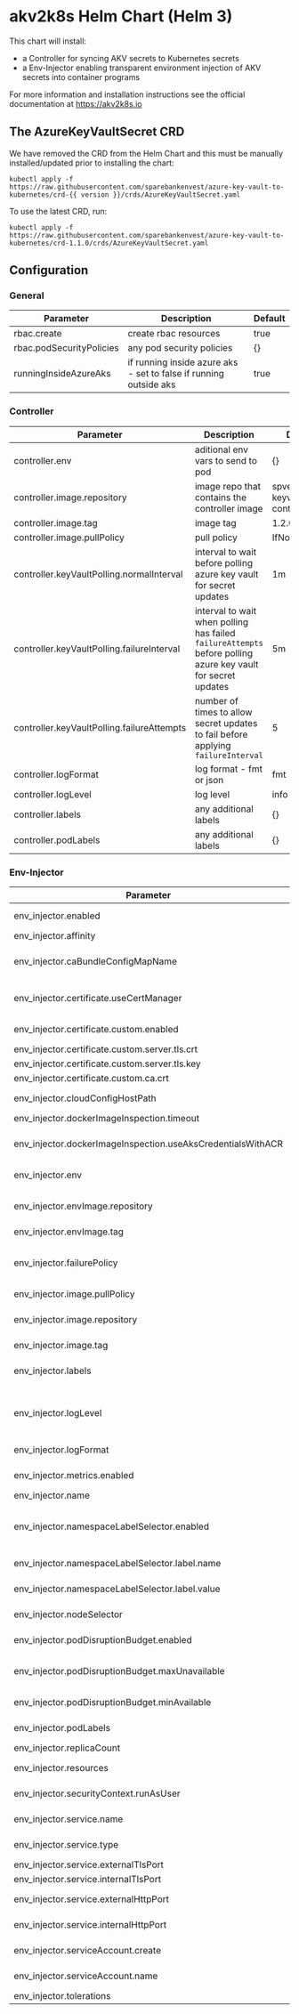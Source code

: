 # akv2k8s Helm Chart (Helm 3)

This chart will install:
  * a Controller for syncing AKV secrets to Kubernetes secrets
  * a Env-Injector enabling transparent environment injection of AKV secrets into container programs

For more information and installation instructions see the official documentation at https://akv2k8s.io

## The AzureKeyVaultSecret CRD

We have removed the CRD from the Helm Chart and this must be manually installed/updated prior to installing the chart:

```
kubectl apply -f https://raw.githubusercontent.com/sparebankenvest/azure-key-vault-to-kubernetes/crd-{{ version }}/crds/AzureKeyVaultSecret.yaml
```

To use the latest CRD, run:

```
kubectl apply -f https://raw.githubusercontent.com/sparebankenvest/azure-key-vault-to-kubernetes/crd-1.1.0/crds/AzureKeyVaultSecret.yaml
```

## Configuration

### General

|               Parameter                           |                Description                   |                  Default                 |
| ------------------------------------------------- | -------------------------------------------- | -----------------------------------------|
| rbac.create                                       | create rbac resources|true|
| rbac.podSecurityPolicies                          | any pod security policies|{}|
| runningInsideAzureAks                             | if running inside azure aks - set to false if running outside aks |true |

### Controller

|               Parameter                           |                Description                   |                  Default                 |
| ------------------------------------------------- | -------------------------------------------- | -----------------------------------------|
|controller.env                                     |aditional env vars to send to pod             | {}                                       |
|controller.image.repository                        |image repo that contains the controller image | spvest/azure-keyvault-controller         |
|controller.image.tag                               |image tag                                     | 1.2.0-beta.3|
|controller.image.pullPolicy                        |pull policy                                   | IfNotPresent |
|controller.keyVaultPolling.normalInterval          |interval to wait before polling azure key vault for secret updates | 1m |
|controller.keyVaultPolling.failureInterval         |interval to wait when polling has failed `failureAttempts` before polling azure key vault for secret updates | 5m |
|controller.keyVaultPolling.failureAttempts         |number of times to allow secret updates to fail before applying `failureInterval` | 5 |
|controller.logFormat                               |log format - fmt or json | fmt                   |
|controller.logLevel                                |log level | info |
|controller.labels                                  |any additional labels | {}
|controller.podLabels                               |any additional labels | {}

### Env-Injector

|               Parameter                                     |                Description                  |                  Default                 |
| ----------------------------------------------------------- | ------------------------------------------- | -----------------------------------------|
|env_injector.enabled                                         | if the env-injector will be installed | true |
|env_injector.affinity                                        |affinities to use                            |{}                                        |
|env_injector.caBundleConfigMapName                           |name of configmap containing ca bundle       |akv2k8s-ca                |
|env_injector.certificate.useCertManager                      |use cert manager to handle webhook certificates| false|
|env_injector.certificate.custom.enabled                      |use custom certs for webhook|false|
|env_injector.certificate.custom.server.tls.crt               |custom tls cert|""|
|env_injector.certificate.custom.server.tls.key               |custom tls key|""|
|env_injector.certificate.custom.ca.crt                       |custom ca cert|""|
|env_injector.cloudConfigHostPath                             |path to azure cloud config                   |/etc/kubernetes/azure.json                |
|env_injector.dockerImageInspection.timeout                   |timeout in seconds                           |20                                        |
|env_injector.dockerImageInspection.useAksCredentialsWithACR  |will used aks credentials to pull images in acr |true|
|env_injector.env                                             |aditional env vars to send to pod            |{}                                        |
|env_injector.envImage.repository                             |image repo that contains the env image       |spvest/azure-keyvault-env                 |
|env_injector.envImage.tag                                    |image tag                                    |1.1.0                                    |
|env_injector.failurePolicy                                   |if env-injection/webhook fails, fail pod or ignore? |Fail|
|env_injector.image.pullPolicy                                |image pull policy                            |IfNotPresent                              |
|env_injector.image.repository                                |image repo that contains the controller      |spvest/azure-keyvault-webhook             |
|env_injector.image.tag                                       |image tag                                    |1.1.8                                    |
|env_injector.labels                                          |Labels to add to the webhook deployment    |{} |
|env_injector.logLevel                                        |log level - Trace, Debug, Info, Warning, Error, Fatal or Panic | Info                   |
|env_injector.logFormat                                       |log format - fmt or json | fmt                   |
|env_injector.metrics.enabled                                 |if prometheus metrics is enabled             |false                                     |
|env_injector.name                                            ||env-injector|
|env_injector.namespaceLabelSelector.enabled                  |if namespaceSelector for env-injection is enabled|true|
|env_injector.namespaceLabelSelector.label.name               |namespace selector label name|azure-key-vault-env-injection|
|env_injector.namespaceLabelSelector.label.value              |namespace selector label value|enabled|
|env_injector.nodeSelector                                    |node selector to use                         |{}                                        |
|env_injector.podDisruptionBudget.enabled                     |if pod disruption budget is enabled          |true                                      |
|env_injector.podDisruptionBudget.maxUnavailable              |pod disruption maximum unavailable           |nil                                       |
|env_injector.podDisruptionBudget.minAvailable                |pod disruption minimum available             |1                                         |
|env_injector.podLabels                                       |Labels to add to the webhook pod           |{} |
|env_injector.replicaCount                                    |number of replicas                           |2                                         |
|env_injector.resources                                       |resources to request                         |{}                                        |
|env_injector.securityContext.runAsUser                       |Which user to run processes                  |65534|
|env_injector.service.name                                    |webhook service name                         |azure-keyvault-secrets-webhook            |
|env_injector.service.type                                    |webhook service type                         |ClusterIP                                 |
|env_injector.service.externalTlsPort                         |service tls port                     |443           |
|env_injector.service.internalTlsPort                         |pod tls port                         |443               |
|env_injector.service.externalHttpPort                        |service http port for metrics and healthz|443           |
|env_injector.service.internalHttpPort                        |pod http port for metrics and healthz|443               |
|env_injector.serviceAccount.create                           |create service account?                      |true|
|env_injector.serviceAccount.name                             |name of service account                      |generated|
|env_injector.tolerations                                     |tolerations to add                           |[]                                        |
